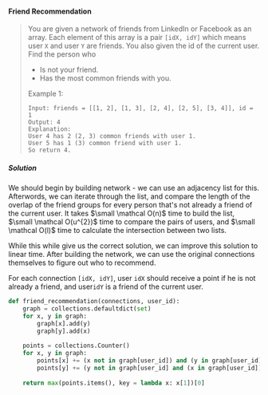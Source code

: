 #### Friend Recommendation

> You are given a network of friends from LinkedIn or Facebook as an array. Each element of this array is a pair `[idX, idY]` which means user `X` and user `Y` are friends. You also given the id of the current user. Find the person who
>
> * Is not your friend.
> * Has the most common friends with you.
>
> Example 1:
> ```
> Input: friends = [[1, 2], [1, 3], [2, 4], [2, 5], [3, 4]], id = 1
> Output: 4
> Explanation:
> User 4 has 2 (2, 3) common friends with user 1.
> User 5 has 1 (3) common friend with user 1.
> So return 4.
> ```

##### Solution

We should begin by building network - we can use an adjacency list for this. Afterwords, we can iterate through the list, and compare the length of the overlap of the friend groups for every person that's not already a friend of the current user. It takes $\small \mathcal O(n)$ time to build the list, $\small \mathcal O(u^{2})$ time to compare the pairs of users, and $\small \mathcal O(l)$ time to calculate the intersection between two lists.

While this while give us the correct solution, we can improve this solution to linear time. After building the network, we can use the original connections themselves to figure out who to recommend.

For each connection `[idX, idY]`, user `idX` should receive a point if he is not already a friend, and user`idY` is a friend of the current user. 

```py
def friend_recommendation(connections, user_id):
    graph = collections.defaultdict(set)
    for x, y in graph:
        graph[x].add(y)
        graph[y].add(x)
    
    points = collections.Counter()
    for x, y in graph:
        points[x] += (x not in graph[user_id]) and (y in graph[user_id])
        points[y] += (y not in graph[user_id] and (x in graph[user_id]))
    
    return max(points.items(), key = lambda x: x[1])[0]